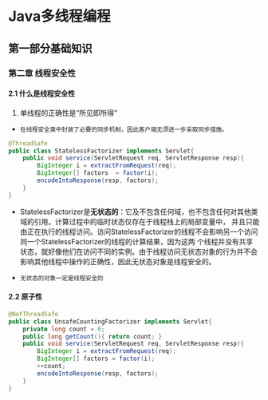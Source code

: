 # Java多线程编程
## 第一部分基础知识
### 第二章 线程安全性

#### 2.1 什么是线程安全性
1. 单线程的正确性是“所见即所得”
* `在线程安全类中封装了必要的同步机制，因此客户端无须进一步采取同步措施。`
```java
@ThreadSafe
public class StatelessFactorizer implements Servlet{
    public void service(ServletRequest req, ServletResponse resp){
        BigInteger i = extractFromRequest(req);
        BigInteger[] factors  = factor(i);
        encodeIntoResponse(resp, factors);
    }
}
```
* StatelessFactorizer是**无状态的**：它及不包含任何域，也不包含任何对其他类域的引用。计算过程中的临时状态仅存在于线程栈上的局部变量中，
并且只能由正在执行的线程访问。访问StatelessFactorizer的线程不会影响另一个访问同一个StatelessFactorizer的线程的计算结果，因为这两
个线程并没有共享状态，就好像他们在访问不同的实例。由于线程访问无状态对象的行为并不会影响其他线程中操作的正确性，因此无状态对象是线程安全的。

* `无状态的对象一定是线程安全的`

#### 2.2 原子性
```java
@NotThreadSafe
public class UnsafeCountingFactorizer implements Servlet{
    private long count = 0;
    public long getCount(){ return count; }
    public void service(ServletRequest req, ServletResponse resp){
        BigInteger i = extractFromRequest(req);
        BigInteger[] factors = factor(i);
        ++count;
        encodeIntoResponse(resp, factors);
    }
}
```

